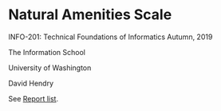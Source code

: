 # Natural Amenities Scale 
INFO-201: Technical Foundations of Informatics
Autumn, 2019

The Information School 

University of Washington 

David Hendry

See [Report list](https://dghendry.github.io/natural-amenity-scale/docs/index.html).
 
